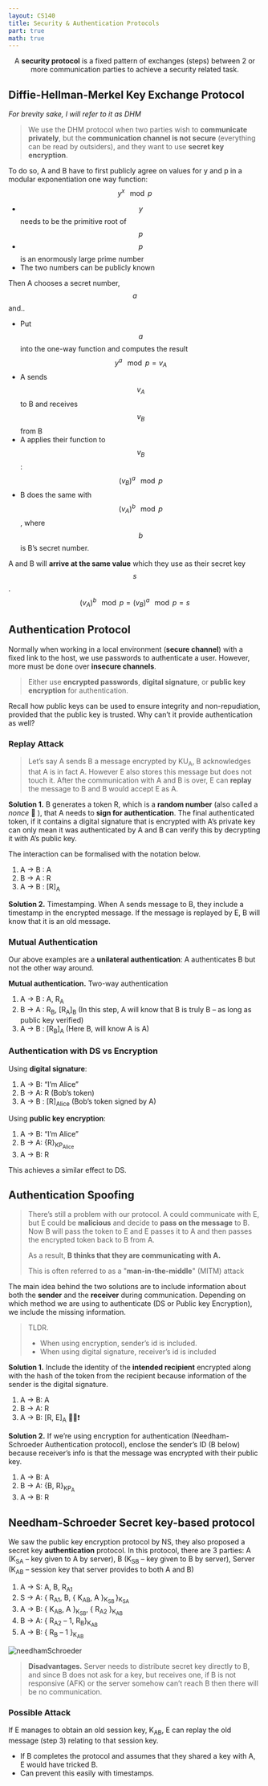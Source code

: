 ```yaml
---
layout: CS140
title: Security & Authentication Protocols
part: true
math: true
---
```


<p align=center>A <b>security protocol</b> is a fixed pattern of exchanges (steps) between 2 or more communication parties to achieve a security related task.</p>

## Diffie-Hellman-Merkel Key Exchange Protocol

*For brevity sake, I will refer to it as DHM*

> We use the DHM protocol when two parties wish to **communicate privately**, but the **communication channel is not secure** (everything can be read by outsiders), and they want to use **secret key encryption**. 

To do so, A and B have to first publicly agree on values for y and p in a modular exponentiation one way function: $$y^x \!\!\mod p$$

- $$y$$ needs to be the primitive root of $$p$$
- $$p$$ is an enormously large prime number
- The two numbers can be publicly known

Then A chooses a secret number, $$a$$ and..

- Put $$a$$ into the one-way function and computes the result $$y^a \!\!\mod p = v_A$$
- A sends $$v_A$$ to B and receives $$v_B$$ from B
- A applies their function to $$v_B$$: $$(v_B)^a \!\!\mod p$$
- B does the same with $$(v_A)^b \!\!\mod p$$, where $$b$$ is B’s secret number.

A and B will **arrive at the same value** which they use as their secret key $$s$$.
$$
(v_A)^b \!\!\mod p = (v_B)^a \!\!\mod p = s
$$

## Authentication Protocol

Normally when working in a local environment (**secure channel**) with a fixed link to the host, we use passwords to authenticate a user. However, more must be done over **insecure channels**.

> Either use **encrypted passwords**, **digital signature**, or **public key encryption** for authentication.

Recall how public keys can be used to ensure integrity and non-repudiation, provided that the public key is trusted. Why can’t it provide authentication as well?

### Replay Attack

> Let’s say A sends B a message encrypted by KU<sub>A</sub>, B acknowledges that A is in fact A. However E also stores this message but does not touch it. After the communication with A and B is over, E can **replay** the message to B and B would accept E as A.

**Solution 1.** B generates a token R, which is a **random number** (also called a *nonce* :eyes: ), that A needs to **sign for authentication**. The final authenticated token, if it contains a digital signature that is encrypted with A’s private key can only mean it was authenticated by A and B can verify this by decrypting it with A’s public key.

The interaction can be formalised with the notation below. 

1. A &rarr; B : A
2. B &rarr; A : R
3. A &rarr; B : [R]<sub>A</sub>

**Solution 2.** Timestamping. When A sends message to B, they include a timestamp in the encrypted message. If the message is replayed by E, B will know that it is an old message.

### Mutual Authentication

Our above examples are a **unilateral authentication**: A authenticates B but not the other way around.

**Mutual authentication.** Two-way authentication

1. A &rarr; B : A, R<sub>A</sub>
2. B &rarr; A : R<sub>B</sub>, [R<sub>A</sub>]<sub>B</sub> (In this step, A will know that B is truly B – as long as public key verified)
3. A &rarr; B : [R<sub>B</sub>]<sub>A</sub> (Here B, will know A is A)

### Authentication with DS vs Encryption

Using **digital signature**:

1. A &rarr; B: “I’m Alice”
2. B &rarr; A: R (Bob’s token)
3. A &rarr; B : [R]<sub>Alice</sub> (Bob’s token signed by A)

Using **public key encryption**:

1. A &rarr; B: “I’m Alice”
2. B &rarr; A: {R}<sub>KP<sub>Alice</sub></sub>
3. A &rarr; B: R

This achieves a similar effect to DS.

## Authentication Spoofing

> There’s still a problem with our protocol. A could communicate with E, but E could be **malicious** and decide to **pass on the message** to B. Now B will pass the token to E and E passes it to A and then passes the encrypted token back to B from A.
>
> As a result, **B thinks that they are communicating with A.**
>
> This is often referred to as a "**man-in-the-middle**" (MITM) attack

The main idea behind the two solutions are to include information about both the **sender** and the **receiver** during communication. Depending on which method we are using to authenticate (DS or Public key Encryption), we include the missing information.

> TLDR.
>
> - When using encryption, sender’s id is included.
> - When using digital signature, receiver’s id is included

**Solution 1.** Include the identity of the **intended recipient** encrypted along with the hash of the token from the recipient because information of the sender is the digital signature.

1. A &rarr; B: A
2. B &rarr; A: R
3. A &rarr; B: [R, E]<sub>A</sub> 🔔❕❗

**Solution 2.** If we’re using encryption for authentication (Needham-Schroeder Authentication protocol), enclose the sender’s ID (B below) because receiver’s info is that the message was encrypted with their public key.

1. A &rarr; B: A
2. B &rarr; A: {B, R}<sub>KP<sub>A</sub></sub>
3. A &rarr; B: R

## Needham-Schroeder Secret key-based protocol

We saw the public key encryption protocol by NS, they also proposed a secret key **authentication** protocol. In this protocol, there are 3 parties: A (K<sub>SA</sub> – key given to A by server), B (K<sub>SB</sub> – key given to B by server), Server (K<sub>AB</sub> – session key that server provides to both A and B)

1. A &rarr; S: A, B, R<sub>A1</sub>
2. S &rarr; A: { R<sub>A1</sub>, B, { K<sub>AB</sub>, A }<sub>K<sub>SB </sub></sub>}<sub>K<sub>SA</sub></sub>
3. A &rarr; B: { K<sub>AB</sub>, A }<sub>K<sub>SB</sub></sub>, { R<sub>A2</sub> }<sub>K<sub>AB</sub></sub>
4. B &rarr; A: { R<sub>A2</sub> – 1, R<sub>B</sub>}<sub>K<sub>AB</sub></sub>
5. A &rarr; B: { R<sub>B</sub> – 1 }<sub>K<sub>AB</sub></sub>

![needhamSchroeder](.\part7.assets\needhamSchroeder.png)

> **Disadvantages.** Server needs to distribute secret key directly to B, and since B does not ask for a key, but receives one, if B is not responsive (AFK) or the server somehow can’t reach B then there will be no communication.

### Possible Attack

If E manages to obtain an old session key, K<sub>AB</sub>, E can replay the old message (step 3) relating to that session key. 

- If B completes the protocol and assumes that they shared a key with A, E would have tricked B.
- Can prevent this easily with timestamps.
